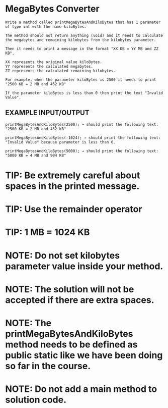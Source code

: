 # MegaBytes Converter

    Write a method called printMegaBytesAndKiloBytes that has 1 parameter of type int with the name kiloBytes.

    The method should not return anything (void) and it needs to calculate the megabytes and remaining kilobytes from the kilobytes parameter.

    Then it needs to print a message in the format "XX KB = YY MB and ZZ KB".

    XX represents the original value kiloBytes.
    YY represents the calculated megabytes.
    ZZ represents the calculated remaining kilobytes.

    For example, when the parameter kiloBytes is 2500 it needs to print "2500 KB = 2 MB and 452 KB"

    If the parameter kiloBytes is less than 0 then print the text "Invalid Value".

## EXAMPLE INPUT/OUTPUT

    printMegaBytesAndKiloBytes(2500); → should print the following text: "2500 KB = 2 MB and 452 KB"

    printMegaBytesAndKiloBytes(-1024); → should print the following text: "Invalid Value" because parameter is less than 0.

    printMegaBytesAndKiloBytes(5000); → should print the following text: "5000 KB = 4 MB and 904 KB"

# TIP: Be extremely careful about spaces in the printed message.

# TIP: Use the remainder operator

# TIP: 1 MB = 1024 KB

# NOTE: Do not set kilobytes parameter value inside your method.

# NOTE: The solution will not be accepted if there are extra spaces.

# NOTE: The printMegaBytesAndKiloBytes method needs to be defined as public static ​like we have been doing so far in the course.

# NOTE: Do not add a main method to solution code.
